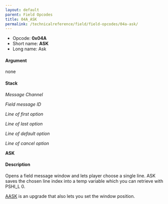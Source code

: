 ```yaml
---
layout: default
parent: Field Opcodes
title: 04A_ASK
permalink: /technicalreference/field/field-opcodes/04a-ask/
---
```


-   Opcode: **0x04A**
-   Short name: **ASK**
-   Long name: Ask

#### Argument

none

#### Stack

  
*Message Channel*

*Field message ID*

*Line of first option*

*Line of last option*

*Line of default option*

*Line of cancel option*

**ASK**

#### Description

Opens a field message window and lets player choose a single line. ASK saves the chosen line index into a temp variable which you can retrieve with PSHI\_L 0.

[AASK](06F_AASK) is an upgrade that also lets you set the window position.
